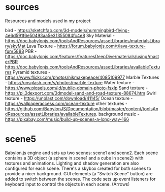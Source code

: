 # sources

Resources and models used in my project:

bird - https://sketchfab.com/3d-models/hummingbird-flying-4e6d591f6e50493aa5e31355084fc4e8
Sky Material - https://doc.babylonjs.com/toolsAndResources/assetLibraries/materialsLibrary/skyMat
Lava Texture -  https://forum.babylonjs.com/t/lava-texture-fun/5888
PBR - https://doc.babylonjs.com/features/featuresDeepDive/materials/using/masterPBR
https://doc.babylonjs.com/toolsAndResources/assetLibraries/availableTextures
Pyramid textures - https://www.flickr.com/photos/nikmakepeace/4085109977
Marble Textures - https://unsplash.com/s/photos/marble-texture
Water texture - https://www.piqsels.com/id/public-domain-photo-fsxlp
Sand texture - https://pl.3dexport.com/3dmodel-sand-and-road-texture-88674.htm
Swirl texture - https://unblast.com/download/41145/
Ocean texture - https://wallpaperaccess.com/ocean-texture
other textures - https://github.com/BabylonJS/Documentation/blob/master/content/toolsAndResources/assetLibraries/availableTextures.
background music - https://pixabay.com/music/build-up-scenes-a-long-way-166

# scene5

Babylon.js engine and sets up two scenes: scene1 and scene2.
Each scene contains a 3D object (a sphere in scene1 and a cube in scene2) with textures and animations.
Lighting and shadow generation are also configured for each scene.
There's a skybox created for both scenes to provide a nicer background.
GUI elements (a "Switch Scene" button) are added to switch between the scenes.
The code sets up event listeners for keyboard input to control the objects in each scene. (Arrows)

